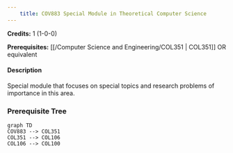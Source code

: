 ```yaml
---
    title: COV883 Special Module in Theoretical Computer Science
---
```

**Credits:** 1 (1-0-0)



**Prerequisites:** [[/Computer Science and Engineering/COL351 | COL351]] OR equivalent

#### Description 
Special module that focuses on special topics and research problems of importance in this area.

### Prerequisite Tree

```mermaid
graph TD
COV883 --> COL351
COL351 --> COL106
COL106 --> COL100
```